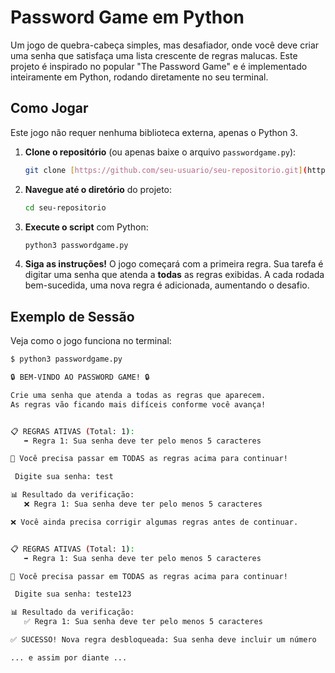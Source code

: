 # Password Game em Python

Um jogo de quebra-cabeça simples, mas desafiador, onde você deve criar uma senha que satisfaça uma lista crescente de regras malucas. Este projeto é inspirado no popular "The Password Game" e é implementado inteiramente em Python, rodando diretamente no seu terminal.

## Como Jogar

Este jogo não requer nenhuma biblioteca externa, apenas o Python 3.

1.  **Clone o repositório** (ou apenas baixe o arquivo `passwordgame.py`):
    ```bash
    git clone [https://github.com/seu-usuario/seu-repositorio.git](https://github.com/seu-usuario/seu-repositorio.git)
    ```

2.  **Navegue até o diretório** do projeto:
    ```bash
    cd seu-repositorio
    ```

3.  **Execute o script** com Python:
    ```bash
    python3 passwordgame.py
    ```

4.  **Siga as instruções!** O jogo começará com a primeira regra. Sua tarefa é digitar uma senha que atenda a **todas** as regras exibidas. A cada rodada bem-sucedida, uma nova regra é adicionada, aumentando o desafio.

## Exemplo de Sessão

Veja como o jogo funciona no terminal:

```bash
$ python3 passwordgame.py

🔒 BEM-VINDO AO PASSWORD GAME! 🔒

Crie uma senha que atenda a todas as regras que aparecem.
As regras vão ficando mais difíceis conforme você avança!


📋 REGRAS ATIVAS (Total: 1):
   ➡️ Regra 1: Sua senha deve ter pelo menos 5 caracteres

🎯 Você precisa passar em TODAS as regras acima para continuar!

 Digite sua senha: test

📊 Resultado da verificação:
   ❌ Regra 1: Sua senha deve ter pelo menos 5 caracteres

❌ Você ainda precisa corrigir algumas regras antes de continuar.


📋 REGRAS ATIVAS (Total: 1):
   ➡️ Regra 1: Sua senha deve ter pelo menos 5 caracteres

🎯 Você precisa passar em TODAS as regras acima para continuar!

 Digite sua senha: teste123

📊 Resultado da verificação:
   ✅ Regra 1: Sua senha deve ter pelo menos 5 caracteres

✅ SUCESSO! Nova regra desbloqueada: Sua senha deve incluir um número

... e assim por diante ...
